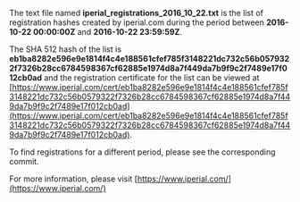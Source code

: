The text file named **iperial_registrations_2016_10_22.txt** is the list of registration hashes created by iperial.com during the period between **2016-10-22 00:00:00Z** and **2016-10-22 23:59:59Z**.

The SHA 512 hash of the list is **eb1ba8282e596e9e1814f4c4e188561cfef785f3148221dc732c56b0579322f7326b28cc6784598367cf62885e1974d8a7f449da7b9f9c2f7489e17f012cb0ad** and the registration certificate for the list can be viewed at [https://www.iperial.com/cert/eb1ba8282e596e9e1814f4c4e188561cfef785f3148221dc732c56b0579322f7326b28cc6784598367cf62885e1974d8a7f449da7b9f9c2f7489e17f012cb0ad](https://www.iperial.com/cert/eb1ba8282e596e9e1814f4c4e188561cfef785f3148221dc732c56b0579322f7326b28cc6784598367cf62885e1974d8a7f449da7b9f9c2f7489e17f012cb0ad).

To find registrations for a different period, please see the corresponding commit.

For more information, please visit [https://www.iperial.com/](https://www.iperial.com/)
